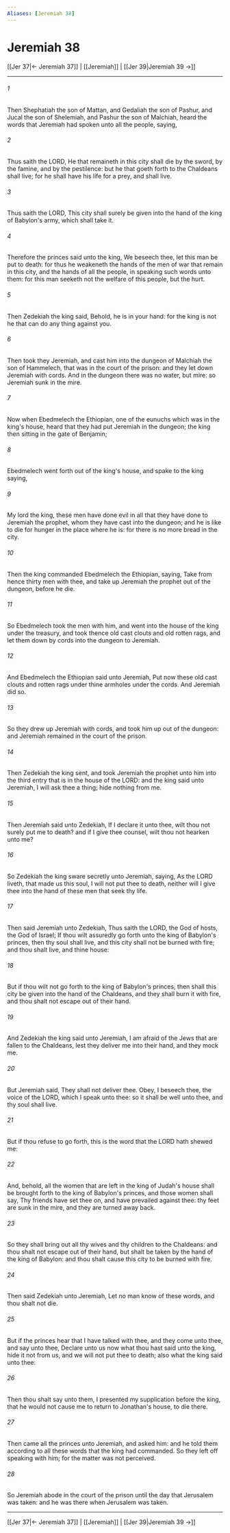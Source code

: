 ```yaml
---
Aliases: [Jeremiah 38]
---
```

# Jeremiah 38

[[Jer 37|← Jeremiah 37]] | [[Jeremiah]] | [[Jer 39|Jeremiah 39 →]]
***



###### 1 
Then Shephatiah the son of Mattan, and Gedaliah the son of Pashur, and Jucal the son of Shelemiah, and Pashur the son of Malchiah, heard the words that Jeremiah had spoken unto all the people, saying, 

###### 2 
Thus saith the LORD, He that remaineth in this city shall die by the sword, by the famine, and by the pestilence: but he that goeth forth to the Chaldeans shall live; for he shall have his life for a prey, and shall live. 

###### 3 
Thus saith the LORD, This city shall surely be given into the hand of the king of Babylon's army, which shall take it. 

###### 4 
Therefore the princes said unto the king, We beseech thee, let this man be put to death: for thus he weakeneth the hands of the men of war that remain in this city, and the hands of all the people, in speaking such words unto them: for this man seeketh not the welfare of this people, but the hurt. 

###### 5 
Then Zedekiah the king said, Behold, he is in your hand: for the king is not he that can do any thing against you. 

###### 6 
Then took they Jeremiah, and cast him into the dungeon of Malchiah the son of Hammelech, that was in the court of the prison: and they let down Jeremiah with cords. And in the dungeon there was no water, but mire: so Jeremiah sunk in the mire. 

###### 7 
Now when Ebedmelech the Ethiopian, one of the eunuchs which was in the king's house, heard that they had put Jeremiah in the dungeon; the king then sitting in the gate of Benjamin; 

###### 8 
Ebedmelech went forth out of the king's house, and spake to the king saying, 

###### 9 
My lord the king, these men have done evil in all that they have done to Jeremiah the prophet, whom they have cast into the dungeon; and he is like to die for hunger in the place where he is: for there is no more bread in the city. 

###### 10 
Then the king commanded Ebedmelech the Ethiopian, saying, Take from hence thirty men with thee, and take up Jeremiah the prophet out of the dungeon, before he die. 

###### 11 
So Ebedmelech took the men with him, and went into the house of the king under the treasury, and took thence old cast clouts and old rotten rags, and let them down by cords into the dungeon to Jeremiah. 

###### 12 
And Ebedmelech the Ethiopian said unto Jeremiah, Put now these old cast clouts and rotten rags under thine armholes under the cords. And Jeremiah did so. 

###### 13 
So they drew up Jeremiah with cords, and took him up out of the dungeon: and Jeremiah remained in the court of the prison. 

###### 14 
Then Zedekiah the king sent, and took Jeremiah the prophet unto him into the third entry that is in the house of the LORD: and the king said unto Jeremiah, I will ask thee a thing; hide nothing from me. 

###### 15 
Then Jeremiah said unto Zedekiah, If I declare it unto thee, wilt thou not surely put me to death? and if I give thee counsel, wilt thou not hearken unto me? 

###### 16 
So Zedekiah the king sware secretly unto Jeremiah, saying, As the LORD liveth, that made us this soul, I will not put thee to death, neither will I give thee into the hand of these men that seek thy life. 

###### 17 
Then said Jeremiah unto Zedekiah, Thus saith the LORD, the God of hosts, the God of Israel; If thou wilt assuredly go forth unto the king of Babylon's princes, then thy soul shall live, and this city shall not be burned with fire; and thou shalt live, and thine house: 

###### 18 
But if thou wilt not go forth to the king of Babylon's princes, then shall this city be given into the hand of the Chaldeans, and they shall burn it with fire, and thou shalt not escape out of their hand. 

###### 19 
And Zedekiah the king said unto Jeremiah, I am afraid of the Jews that are fallen to the Chaldeans, lest they deliver me into their hand, and they mock me. 

###### 20 
But Jeremiah said, They shall not deliver thee. Obey, I beseech thee, the voice of the LORD, which I speak unto thee: so it shall be well unto thee, and thy soul shall live. 

###### 21 
But if thou refuse to go forth, this is the word that the LORD hath shewed me: 

###### 22 
And, behold, all the women that are left in the king of Judah's house shall be brought forth to the king of Babylon's princes, and those women shall say, Thy friends have set thee on, and have prevailed against thee: thy feet are sunk in the mire, and they are turned away back. 

###### 23 
So they shall bring out all thy wives and thy children to the Chaldeans: and thou shalt not escape out of their hand, but shalt be taken by the hand of the king of Babylon: and thou shalt cause this city to be burned with fire. 

###### 24 
Then said Zedekiah unto Jeremiah, Let no man know of these words, and thou shalt not die. 

###### 25 
But if the princes hear that I have talked with thee, and they come unto thee, and say unto thee, Declare unto us now what thou hast said unto the king, hide it not from us, and we will not put thee to death; also what the king said unto thee: 

###### 26 
Then thou shalt say unto them, I presented my supplication before the king, that he would not cause me to return to Jonathan's house, to die there. 

###### 27 
Then came all the princes unto Jeremiah, and asked him: and he told them according to all these words that the king had commanded. So they left off speaking with him; for the matter was not perceived. 

###### 28 
So Jeremiah abode in the court of the prison until the day that Jerusalem was taken: and he was there when Jerusalem was taken.

***
[[Jer 37|← Jeremiah 37]] | [[Jeremiah]] | [[Jer 39|Jeremiah 39 →]]
